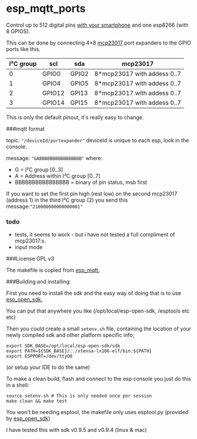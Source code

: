 # esp_mqtt_ports

Control up to 512 digital pins [with your smartphone](http://www.openhab.org/) and one esp8266 (with 8 GPIOS).

This can be done by connecting 4*8 [mcp23017](http://www.microchip.com/wwwproducts/Devices.aspx?dDocName=en023499) port expanders to the GPIO ports like this.

I²C group | scl | sda| mcp23017
----------|-----|-----|--------------
0         |GPIO0|GPIO2| 8*mcp23017 with addess 0..7
1         |GPIO4|GPIO5|8*mcp23017 with addess 0..7
2         |GPIO12|GPI13|8*mcp23017 with addess 0..7
3         |GPIO14|GPI15|8*mcp23017 with addess 0..7

This is only the default pinout, it's really easy to change.

###mqtt format

topic: ```"/deviceId/portexpander"```  deviceId is unique to each esp, look in the console. 

message: ```"GABBBBBBBBBBBBBBBB"``` where:
* G = I²C group [0..3]
* A = Address within I²C group [0..7]
* BBBBBBBBBBBBBBBB = binary of pin status, msb first
 
If you want to set the first pin high (rest low) on the second mcp23017 (address 1) in the third I²C group (2) you send this message:```"210000000000000001"``` 

### todo
* tests, it seems to work - but i have not tested a full compliment of mcp23017:s.
* input mode

###License
GPL v3

The makefile is copied from [esp_mqtt.](https://github.com/tuanpmt/esp_mqtt)

###Building and installing:

First you need to install the sdk and the easy way of doing that is to use [esp_open_sdk.](https://github.com/pfalcon/esp-open-sdk)

You can put that anywhere you like (/opt/local/esp-open-sdk, /esptools etc etc)

Then you could create a small ```setenv.sh``` file, containing the location of your newly compiled sdk and other platform specific info;
```
export SDK_BASE=/opt/local/esp-open-sdk/sdk
export PATH=${SDK_BASE}/../xtensa-lx106-elf/bin:${PATH}
export ESPPORT=/dev/ttyO0  
```
(or setup your IDE to do the same)

To make a clean build, flash and connect to the esp console you just do this in a shell:
```
source setenv.sh # This is only needed once per session
make clean && make test
```

You won't be needing esptool, the makefile only uses esptool.py (provided by [esp_open_sdk](https://github.com/pfalcon/esp-open-sdk))

I have tested this with sdk v0.9.5 and v0.9.4 (linux & mac)
